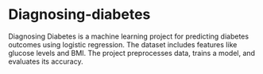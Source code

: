 # Diagnosing-diabetes
Diagnosing Diabetes is a machine learning project for predicting diabetes outcomes using logistic regression. The dataset includes features like glucose levels and BMI. The project preprocesses data, trains a model, and evaluates its accuracy.
